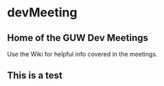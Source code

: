 # devMeeting

## Home of the GUW Dev Meetings
Use the Wiki for helpful info covered in the meetings.

## This is a test